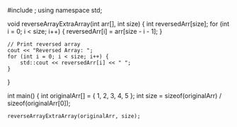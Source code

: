 #include <iostream>;
using namespace std;

void reverseArrayExtraArray(int arr[], int size)
{
    int reversedArr[size];
    for (int i = 0; i < size; i++) {
        reversedArr[i] = arr[size - i - 1];
    }

    // Print reversed array
    cout << "Reversed Array: ";
    for (int i = 0; i < size; i++) {
        std::cout << reversedArr[i] << " ";
    }
}

int main()
{
    int originalArr[] = { 1, 2, 3, 4, 5 };
    int size = sizeof(originalArr) / sizeof(originalArr[0]);

    reverseArrayExtraArray(originalArr, size);
